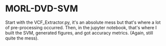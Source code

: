 # MORL-DVD-SVM
Start with the VCF_Extractor.py, it's an absolute mess but that's where a lot of pre-processing occurred.
Then, in the jupyter notebook, that's where I built the SVM, generated figures, and got accuracy metrics. (Again, still quite the mess).
